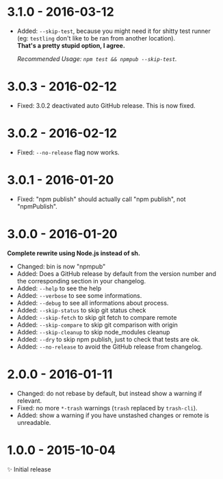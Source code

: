 # 3.1.0 - 2016-03-12

- Added: ``--skip-test``, because you might need it for shitty test runner
  (eg: ``testling`` don't like to be ran from another location).  
  **That's a pretty stupid option, I agree.**

  _Recommended Usage: ``npm test && npmpub --skip-test``._

# 3.0.3 - 2016-02-12

- Fixed: 3.0.2 deactivated auto GitHub release. This is now fixed.

# 3.0.2 - 2016-02-12

- Fixed: ``--no-release`` flag now works.

# 3.0.1 - 2016-01-20

- Fixed: "npm publish" should actually call "npm publish", not "npmPublish".

# 3.0.0 - 2016-01-20

**Complete rewrite using Node.js instead of sh.**

- Changed: bin is now "npmpub"
- Added: Does a GitHub release by default from the version number and the
  corresponding section in your changelog.
- Added: ``--help`` to see the help
- Added: ``--verbose`` to see some informations.
- Added: ``--debug`` to see all informations about process.
- Added: ``--skip-status`` to skip git status check
- Added: ``--skip-fetch`` to skip git fetch to compare remote
- Added: ``--skip-compare`` to skip git comparison with origin
- Added: ``--skip-cleanup`` to skip node_modules cleanup
- Added: ``--dry`` to skip npm publish, just to check that tests are ok.
- Added: ``--no-release`` to avoid the GitHub release from changelog.

# 2.0.0 - 2016-01-11

- Changed: do not rebase by default, but instead show a warning if relevant.
- Fixed: no more ``*-trash`` warnings (``trash`` replaced by ``trash-cli``).
- Added: show a warning if you have unstashed changes or remote is unreadable.

# 1.0.0 - 2015-10-04

✨ Initial release
